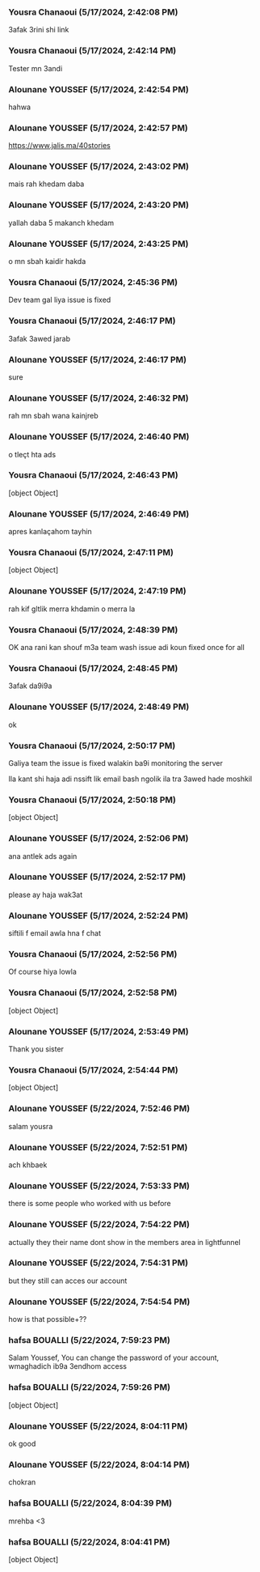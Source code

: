 ### Yousra Chanaoui (5/17/2024, 2:42:08 PM)

3afak 3rini shi link

### Yousra Chanaoui (5/17/2024, 2:42:14 PM)

Tester mn 3andi

### Alounane YOUSSEF (5/17/2024, 2:42:54 PM)

hahwa

### Alounane YOUSSEF (5/17/2024, 2:42:57 PM)

https://www.jalis.ma/40stories

### Alounane YOUSSEF (5/17/2024, 2:43:02 PM)

mais rah khedam daba

### Alounane YOUSSEF (5/17/2024, 2:43:20 PM)

yallah daba 5 makanch khedam

### Alounane YOUSSEF (5/17/2024, 2:43:25 PM)

o mn sbah kaidir hakda

### Yousra Chanaoui (5/17/2024, 2:45:36 PM)

Dev team gal liya issue is fixed 

### Yousra Chanaoui (5/17/2024, 2:46:17 PM)

3afak 3awed jarab

### Alounane YOUSSEF (5/17/2024, 2:46:17 PM)

sure

### Alounane YOUSSEF (5/17/2024, 2:46:32 PM)

rah mn sbah wana kainjreb

### Alounane YOUSSEF (5/17/2024, 2:46:40 PM)

o tleçt hta ads

### Yousra Chanaoui (5/17/2024, 2:46:43 PM)

[object Object]

### Alounane YOUSSEF (5/17/2024, 2:46:49 PM)

apres kanlaçahom tayhin

### Yousra Chanaoui (5/17/2024, 2:47:11 PM)

[object Object]

### Alounane YOUSSEF (5/17/2024, 2:47:19 PM)

rah kif gltlik merra khdamin o merra la

### Yousra Chanaoui (5/17/2024, 2:48:39 PM)

OK ana rani kan shouf m3a team wash issue adi koun fixed once for all

### Yousra Chanaoui (5/17/2024, 2:48:45 PM)

3afak da9i9a

### Alounane YOUSSEF (5/17/2024, 2:48:49 PM)

ok

### Yousra Chanaoui (5/17/2024, 2:50:17 PM)

Galiya team the issue is fixed walakin ba9i monitoring the server 


Ila kant shi haja adi nssift lik email bash ngolik ila tra 3awed hade moshkil 

### Yousra Chanaoui (5/17/2024, 2:50:18 PM)

[object Object]

### Alounane YOUSSEF (5/17/2024, 2:52:06 PM)

ana antlek ads again

### Alounane YOUSSEF (5/17/2024, 2:52:17 PM)

please ay haja wak3at

### Alounane YOUSSEF (5/17/2024, 2:52:24 PM)

siftili f email awla hna f chat

### Yousra Chanaoui (5/17/2024, 2:52:56 PM)

Of course hiya lowla

### Yousra Chanaoui (5/17/2024, 2:52:58 PM)

[object Object]

### Alounane YOUSSEF (5/17/2024, 2:53:49 PM)

Thank you sister

### Yousra Chanaoui (5/17/2024, 2:54:44 PM)

[object Object]

### Alounane YOUSSEF (5/22/2024, 7:52:46 PM)

salam yousra

### Alounane YOUSSEF (5/22/2024, 7:52:51 PM)

ach khbaek

### Alounane YOUSSEF (5/22/2024, 7:53:33 PM)

there is some people who worked with us before

### Alounane YOUSSEF (5/22/2024, 7:54:22 PM)

actually they their name dont show in the members area in lightfunnel

### Alounane YOUSSEF (5/22/2024, 7:54:31 PM)

but they still can acces our account

### Alounane YOUSSEF (5/22/2024, 7:54:54 PM)

how is that possible+??

### hafsa BOUALLI (5/22/2024, 7:59:23 PM)

Salam Youssef, 
You can change the password of your account, wmaghadich ib9a 3endhom access

### hafsa BOUALLI (5/22/2024, 7:59:26 PM)

[object Object]

### Alounane YOUSSEF (5/22/2024, 8:04:11 PM)

ok good

### Alounane YOUSSEF (5/22/2024, 8:04:14 PM)

chokran

### hafsa BOUALLI (5/22/2024, 8:04:39 PM)

mrehba <3

### hafsa BOUALLI (5/22/2024, 8:04:41 PM)

[object Object]
